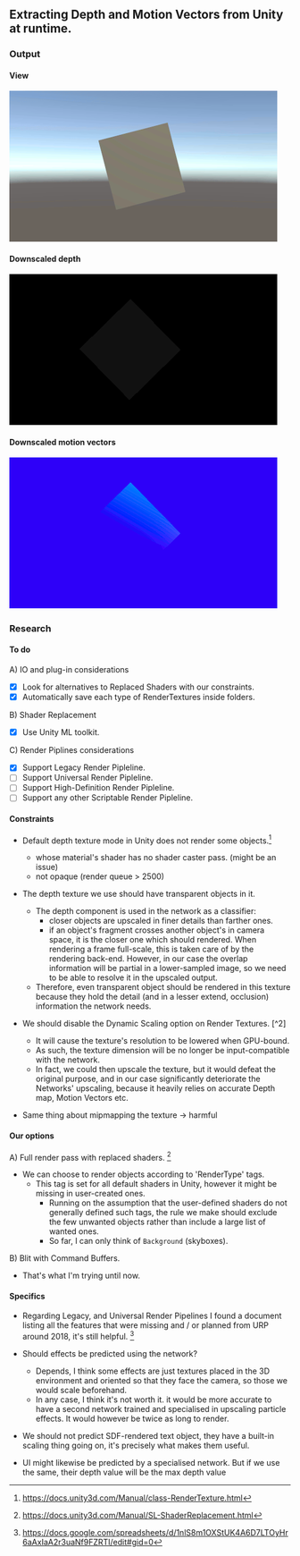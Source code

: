 

## Extracting Depth and Motion Vectors from Unity at runtime.

### Output

#### View
![Original View](./Assets/Resources/Output/view.gif)
#### Downscaled depth
![Downscaled Depth](./Assets/Resources/Output/depth.gif)
#### Downscaled motion vectors
![Downscaled 2D Motion Vectors](./Assets/Resources/Output/motion.gif)

### Research

#### To do

A) IO and plug-in considerations

- [x] Look for alternatives to Replaced Shaders with our constraints.
- [x] Automatically save each type of RenderTextures inside folders.

B) Shader Replacement

- [x] Use Unity ML toolkit.

C) Render Piplines considerations
- [x] Support Legacy Render Pipleline.
- [ ] Support Universal Render Pipleline.
- [ ] Support High-Definition Render Pipleline.
- [ ] Support any other Scriptable Render Pipleline.

#### Constraints


* Default depth texture mode in Unity does not render some objects.[^1]
	* whose material's shader has no shader caster pass. (might be an issue)
	* not opaque (render queue > 2500)


* The depth texture we use should have transparent objects in it.
  * The depth component is used in the network as a classifier:
    * closer objects are upscaled in finer details than farther ones.
    * if an object's fragment crosses another object's in camera space,
		it is the closer one which should rendered. When rendering a
		frame full-scale, this is taken care of by the rendering back-end.
		However, in our case the overlap information will be partial
		in a lower-sampled image, so we need to be able to resolve it
		in the upscaled output.
  * Therefore, even transparent object should be rendered in this texture
	because they hold the detail (and in a lesser extend, occlusion) information
	the network needs.

* We should disable the Dynamic Scaling option on Render Textures. [^2]
  * It will cause the texture's resolution to be lowered when GPU-bound.
  * As such, the texture dimension will be no longer be
input-compatible with the network.
  * In fact,  we could then upscale the texture,
but it would defeat the original purpose, and in our case significantly
deteriorate the Networks' upscaling, because it heavily relies
on accurate Depth map, Motion Vectors etc.


* Same thing about mipmapping the texture -> harmful

#### Our options


A) Full render pass with replaced shaders. [^3]

* We can choose to render objects according to 'RenderType' tags.
  * This tag is set for all default shaders in Unity, however it might be missing in user-created ones.
	* Running on the assumption that the user-defined shaders do not generally defined such tags, the rule we make should exclude the few unwanted objects rather than include a large list of wanted ones.
	* So far, I can only think of `Background` (skyboxes).

B) Blit with Command Buffers.

* That's what I'm trying until now.

#### Specifics

* Regarding Legacy,  and Universal Render Pipelines I found a document listing
all the features that were missing and / or planned from URP around 2018,
it's still helpful. [^4]


* Should effects be predicted using the network?   
  * Depends, I think some effects are just textures placed in the 3D environment
	and oriented so that they face the camera, so those we would scale beforehand.
  *  In any case, I think it's not worth it. it would be more accurate
	to have a second network trained and specialised in upscaling particle effects.
	It would however be twice as long to render.

* We should not predict SDF-rendered text object, they have a built-in scaling
thing going on, it's precisely what makes them useful.

* UI might likewise be predicted by a specialised network. But if we use
the same, their depth value will be the max depth value


[^1]: https://docs.unity3d.com/Manual/class-RenderTexture.html

[2^]: https://docs.unity3d.com/Manual/DynamicResolution.html

[^3]: https://docs.unity3d.com/Manual/SL-ShaderReplacement.html

[^4]: https://docs.google.com/spreadsheets/d/1nlS8m1OXStUK4A6D7LTOyHr6aAxIaA2r3uaNf9FZRTI/edit#gid=0
